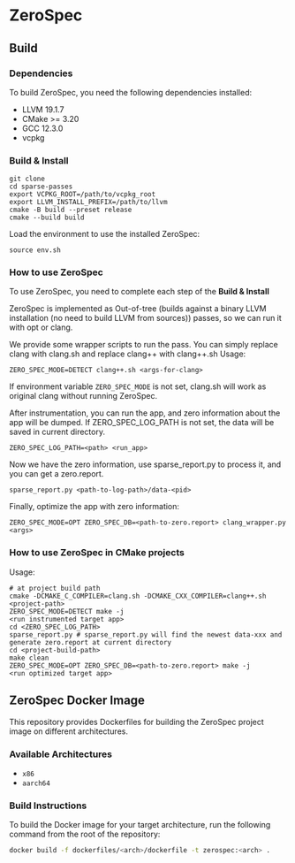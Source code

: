 # ZeroSpec

## Build

### Dependencies

To build ZeroSpec, you need the following dependencies installed:

- LLVM 19.1.7
- CMake >= 3.20
- GCC 12.3.0
- vcpkg

### Build & Install

```
git clone
cd sparse-passes
export VCPKG_ROOT=/path/to/vcpkg_root
export LLVM_INSTALL_PREFIX=/path/to/llvm
cmake -B build --preset release
cmake --build build
```

Load the environment to use the installed ZeroSpec:

```
source env.sh
```

### How to use ZeroSpec
To use ZeroSpec, you need to complete each step of the **Build & Install**

ZeroSpec is implemented as Out-of-tree (builds against a binary LLVM installation (no need to build LLVM from sources)) passes, so we can run it with opt or clang.

We provide some wrapper scripts to run the pass. You can simply replace clang with clang.sh and replace clang++ with clang++.sh
Usage:

```
ZERO_SPEC_MODE=DETECT clang++.sh <args-for-clang> 
```

If environment variable `ZERO_SPEC_MODE` is not set, clang.sh will work as original clang without running ZeroSpec.

After instrumentation, you can run the app, and zero information about the app will be dumped. 
If ZERO_SPEC_LOG_PATH is not set, the data will be saved in current directory.

```
ZERO_SPEC_LOG_PATH=<path> <run_app>
```

Now we have the zero information, use sparse_report.py to process it, and you can get a zero.report.

```
sparse_report.py <path-to-log-path>/data-<pid>
```

Finally, optimize the app with zero information:

```
ZERO_SPEC_MODE=OPT ZERO_SPEC_DB=<path-to-zero.report> clang_wrapper.py <args>
```



### How to use ZeroSpec in CMake projects
Usage:
```
# at project build path
cmake -DCMAKE_C_COMPILER=clang.sh -DCMAKE_CXX_COMPILER=clang++.sh <project-path>
ZERO_SPEC_MODE=DETECT make -j
<run instrumented target app>
cd <ZERO_SPEC_LOG_PATH>
sparse_report.py # sparse_report.py will find the newest data-xxx and generate zero.report at current directory
cd <project-build-path>
make clean
ZERO_SPEC_MODE=OPT ZERO_SPEC_DB=<path-to-zero.report> make -j 
<run optimized target app>
```


## ZeroSpec Docker Image

This repository provides Dockerfiles for building the ZeroSpec project image on different architectures.

### Available Architectures

* `x86`
* `aarch64`

### Build Instructions

To build the Docker image for your target architecture, run the following command from the root of the repository:

```bash
docker build -f dockerfiles/<arch>/dockerfile -t zerospec:<arch> .
```

